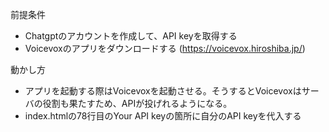 前提条件
- Chatgptのアカウントを作成して、API keyを取得する
- Voicevoxのアプリをダウンロードする (https://voicevox.hiroshiba.jp/)

動かし方
- アプリを起動する際はVoicevoxを起動させる。そうするとVoicevoxはサーバの役割も果たすため、APIが投げれるようになる。
- index.htmlの78行目のYour API keyの箇所に自分のAPI keyを代入する
